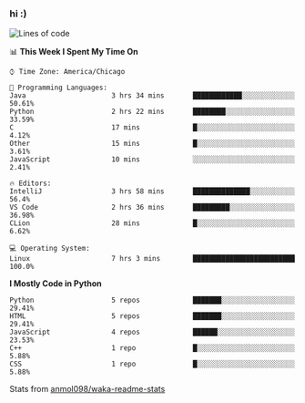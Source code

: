 ### hi :)

<!--START_SECTION:waka-->
![Lines of code](https://img.shields.io/badge/From%20Hello%20World%20I%27ve%20Written-773637%20lines%20of%20code-blue)

📊 **This Week I Spent My Time On** 

```text
⌚︎ Time Zone: America/Chicago

💬 Programming Languages: 
Java                     3 hrs 34 mins       ████████████░░░░░░░░░░░░░   50.61% 
Python                   2 hrs 22 mins       ████████░░░░░░░░░░░░░░░░░   33.59% 
C                        17 mins             █░░░░░░░░░░░░░░░░░░░░░░░░   4.12% 
Other                    15 mins             █░░░░░░░░░░░░░░░░░░░░░░░░   3.61% 
JavaScript               10 mins             ░░░░░░░░░░░░░░░░░░░░░░░░░   2.41%

🔥 Editors: 
IntelliJ                 3 hrs 58 mins       ██████████████░░░░░░░░░░░   56.4% 
VS Code                  2 hrs 36 mins       █████████░░░░░░░░░░░░░░░░   36.98% 
CLion                    28 mins             █░░░░░░░░░░░░░░░░░░░░░░░░   6.62%

💻 Operating System: 
Linux                    7 hrs 3 mins        █████████████████████████   100.0%

```

**I Mostly Code in Python** 

```text
Python                   5 repos             ███████░░░░░░░░░░░░░░░░░░   29.41% 
HTML                     5 repos             ███████░░░░░░░░░░░░░░░░░░   29.41% 
JavaScript               4 repos             ██████░░░░░░░░░░░░░░░░░░░   23.53% 
C++                      1 repo              █░░░░░░░░░░░░░░░░░░░░░░░░   5.88% 
CSS                      1 repo              █░░░░░░░░░░░░░░░░░░░░░░░░   5.88%

```



<!--END_SECTION:waka-->

Stats from [anmol098/waka-readme-stats](https://github.com/anmol098/waka-readme-stats)